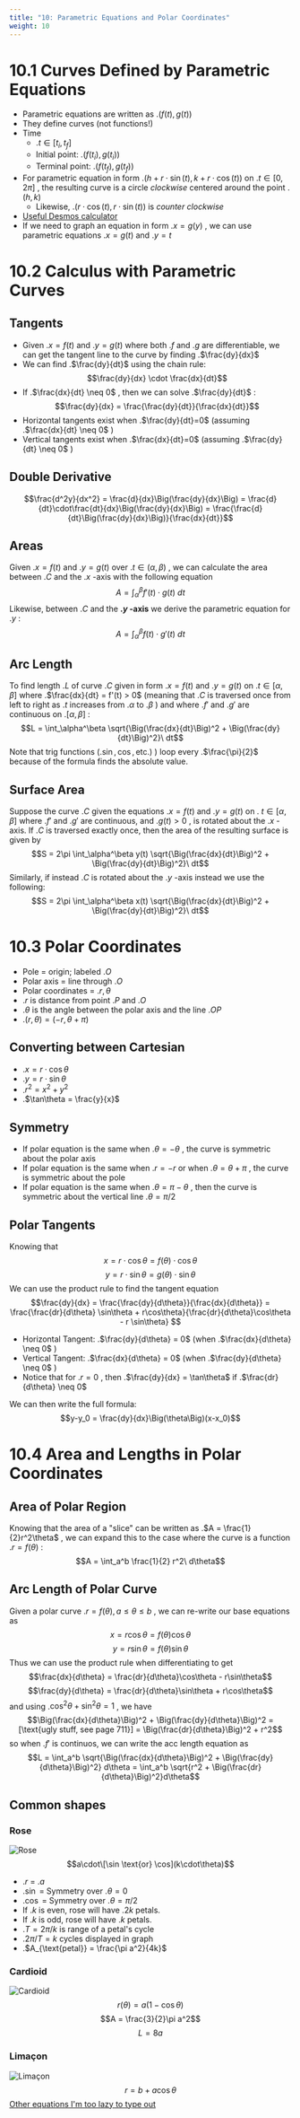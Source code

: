 ```yaml
---
title: "10: Parametric Equations and Polar Coordinates"
weight: 10
---
```


# 10.1 Curves Defined by Parametric Equations

- Parametric equations are written as .$(f(t), g(t))$
- They define curves (not functions!)
- Time
    - .$t \in [t_i, t_f]$
    - Initial point: .$\big(f(t_i), g(t_i)\big)$
    - Terminal point: .$\big(f(t_f), g(t_f)\big)$
- For parametric equation in form .$\big(h + r \cdot \sin(t), k + r \cdot \cos(t)\big)$ on .$t \in [0, 2\pi]$ , the resulting curve is a circle _clockwise_ centered around the point .$(h,k)$
    - Likewise, .$(r \cdot \cos(t), r \cdot \sin(t))$ is _counter clockwise_
- [Useful Desmos calculator](https://www.desmos.com/calculator/ksjcpazwa9)
- If we need to graph an equation in form .$x=g(y)$ , we can use parametric equations .$x=g(t)$ and .$y=t$

# 10.2 Calculus with Parametric Curves

## Tangents

- Given .$x=f(t)$ and .$y=g(t)$ where both .$f$ and .$g$ are differentiable, we can get the tangent line to the curve by finding .$\frac{dy}{dx}$
- We can find .$\frac{dy}{dt}$ using the chain rule:
    $$\frac{dy}{dx} \cdot \frac{dx}{dt}$$
- If .$\frac{dx}{dt} \neq 0$ , then we can solve .$\frac{dy}{dt}$ :
    $$\frac{dy}{dx} = \frac{\frac{dy}{dt}}{\frac{dx}{dt}}$$
- Horizontal tangents exist when .$\frac{dy}{dt}=0$ (assuming .$\frac{dx}{dt} \neq 0$ )
- Vertical tangents exist when .$\frac{dx}{dt}=0$ (assuming .$\frac{dy}{dt} \neq 0$ )

## Double Derivative

$$\frac{d^2y}{dx^2} = \frac{d}{dx}\Big(\frac{dy}{dx}\Big) = \frac{d}{dt}\cdot\frac{dt}{dx}\Big(\frac{dy}{dx}\Big) = \frac{\frac{d}{dt}\Big(\frac{dy}{dx}\Big)}{\frac{dx}{dt}}$$

## Areas

Given .$x=f(t)$ and .$y=g(t)$ over .$t \in (\alpha, \beta)$ , we can calculate the area between .$C$ and the .$x$ -axis with the following equation
$$A = \int_\alpha^\beta f'(t) \cdot g(t)\ dt $$
Likewise, between .$C$ and the **.$y$ -axis** we derive the parametric equation for .$y$ :
$$A = \int_\alpha^\beta f(t) \cdot g'(t)\ dt $$

## Arc Length

To find length .$L$ of curve .$C$ given in form .$x=f(t)$ and .$y=g(t)$ on .$t \in [\alpha, \beta]$ where .$\frac{dx}{dt} = f'(t) > 0$ (meaning that .$C$ is traversed once from left to right as .$t$ increases from .$\alpha$ to .$\beta$ ) and where .$f'$ and .$g'$ are continuous on .$[\alpha, \beta]$ :
$$L = \int_\alpha^\beta \sqrt{\Big(\frac{dx}{dt}\Big)^2 + \Big(\frac{dy}{dt}\Big)^2}\ dt$$
Note that trig functions (.$\sin, \cos, \text{etc.})$ ) loop every .$\frac{\pi}{2}$ because of the formula finds the absolute value.

## Surface Area

Suppose the curve .$C$ given the equations .$x=f(t)$ and .$y=g(t)$ on .$\ t \in [\alpha, \beta]$ where .$f'$ and .$g'$ are continuous, and .$g(t) > 0$ , is rotated about the .$x$ -axis. If .$C$ is traversed exactly once, then the area of the resulting surface is given by
$$S =  2\pi \int_\alpha^\beta y(t) \sqrt{\Big(\frac{dx}{dt}\Big)^2 + \Big(\frac{dy}{dt}\Big)^2}\ dt$$
Similarly, if instead .$C$ is rotated about the .$y$ -axis instead we use the following:
$$S =  2\pi \int_\alpha^\beta x(t) \sqrt{\Big(\frac{dx}{dt}\Big)^2 + \Big(\frac{dy}{dt}\Big)^2}\ dt$$

# 10.3 Polar Coordinates

- Pole = origin; labeled .$O$
- Polar axis = line through .$O$
- Polar coordinates = .$r, \theta$
- .$r$ is distance from point .$P$ and .$O$
- .$\theta$ is the angle between the polar axis and the line .$OP$
- .$(r, \theta) = (-r, \theta + \pi)$

## Converting between Cartesian

- .$x=r\cdot \cos\theta$
- .$y=r\cdot \sin\theta$
- .$r^2 = x^2 + y^2$
- .$\tan\theta = \frac{y}{x}$

## Symmetry

- If polar equation is the same when .$\theta = -\theta$ , the curve is symmetric about the polar axis
- If polar equation is the same when .$r = -r$ or when .$\theta = \theta + \pi$ , the curve is symmetric about the pole
- If polar equation is the same when .$\theta = \pi-\theta$ , then the curve is symmetric about the vertical line .$\theta = \pi/2$

## Polar Tangents

Knowing that
$$x = r \cdot \cos\theta = f(\theta)\cdot\cos\theta$$
$$y = r \cdot \sin\theta = g(\theta)\cdot\sin\theta$$
We can use the product rule to find the tangent equation
$$\frac{dy}{dx} = \frac{\frac{dy}{d\theta}}{\frac{dx}{d\theta}} = \frac{\frac{dr}{d\theta} \sin\theta + r\cos\theta}{\frac{dr}{d\theta}\cos\theta - r \sin\theta} $$
- Horizontal Tangent: .$\frac{dy}{d\theta} = 0$ (when .$\frac{dx}{d\theta} \neq 0$ )
- Vertical Tangent: .$\frac{dx}{d\theta} = 0$ (when .$\frac{dy}{d\theta} \neq 0$ )
- Notice that for .$r=0$ , then .$\frac{dy}{dx} = \tan\theta$ if .$\frac{dr}{d\theta} \neq 0$

We can then write the full formula:
$$y-y_0 = \frac{dy}{dx}\Big(\theta\Big)(x-x_0)$$

# 10.4 Area and Lengths in Polar Coordinates

## Area of Polar Region

Knowing that the area of a "slice" can be written as .$A = \frac{1}{2}r^2\theta$ , we can expand this to the case where the curve is a function .$r = f(\theta)$ :
$$A = \int_a^b \frac{1}{2} r^2\ d\theta$$

## Arc Length of Polar Curve

Given a polar curve .$r=f(\theta), a \leq \theta \leq b$ , we can re-write our base equations as
$$x = r\cos\theta = f(\theta)\cos\theta$$
$$y = r\sin\theta = f(\theta)\sin\theta$$
Thus we can use the product rule when differentiating to get
$$\frac{dx}{d\theta} = \frac{dr}{d\theta}\cos\theta - r\sin\theta$$
$$\frac{dy}{d\theta} = \frac{dr}{d\theta}\sin\theta + r\cos\theta$$
and using .$\cos^2\theta + \sin^2\theta = 1$ , we have
$$\Big(\frac{dx}{d\theta}\Big)^2 + \Big(\frac{dy}{d\theta}\Big)^2 = [\text{ugly stuff, see page 711}] = \Big(\frac{dr}{d\theta}\Big)^2 + r^2$$
so when .$f'$ is continuos, we can write the acc length equation as
$$L = \int_a^b \sqrt{\Big(\frac{dx}{d\theta}\Big)^2 + \Big(\frac{dy}{d\theta}\Big)^2} d\theta = \int_a^b \sqrt{r^2 + \Big(\frac{dr}{d\theta}\Big)^2}d\theta$$

## Common shapes

### Rose

![Rose](/docs/math-53/imgs/rose.gif)
$$a\cdot\[\sin \text{or} \cos](k\cdot\theta)$$
- .$r$ = .$a$
- .$\sin$ = Symmetry over .$\theta = 0$
- .$\cos$ = Symmetry over .$\theta = \pi/2$
- If .$k$ is even, rose will have .$2k$ petals.
- If .$k$ is odd, rose will have .$k$ petals.
- .$T = 2\pi/k$ is range of a petal's cycle
- .$2\pi/T = k$ cycles displayed in graph
- .$A_{\text{petal}} = \frac{\pi a^2}{4k}$

### Cardioid

![Cardioid](/docs/math-53/imgs/cardioid.jpg)
$$r(\theta) = a(1-\cos\theta)$$
$$A = \frac{3}{2}\pi a^2$$
$$L=8a$$

### Limaçon

![Limaçon](/docs/math-53/imgs/limacon.gif)
$$r=b+a\cos\theta$$
[Other equations I'm too lazy to type out](https://mathworld.wolfram.com/Limacon.html)
